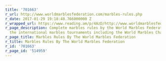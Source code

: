 ```yaml
---
title: '701663'
r_url: http://www.worldmarblesfederation.com/marbles-rules.php
r_date: 2017-01-29 19:18:48.766000000 Z
r_wrapped_url: https://www.reading.am/p/4AzD/http://www.worldmarblesfederation.com/marbles-rules.php
r_page_description: Complete marbles rules by the World Marbles Federation used in
  the international marbles tournaments including the World Marbles Championship.
r_page_title: Marbles Rules By The World Marbles Federation
r_title: Marbles Rules By The World Marbles Federation
r_id: '701663'
r_page_id: '514959'
---
```


